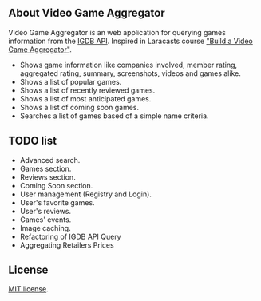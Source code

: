 ## About Video Game Aggregator

Video Game Aggregator is an web application for querying games information from the [IGDB API](https://www.igdb.com). Inspired in Laracasts course ["Build a Video Game Aggregator"](https://laracasts.com/series/build-a-video-game-aggregator).

- Shows game information like companies involved, member rating, aggregated rating, summary, screenshots, videos and games alike.
- Shows a list of popular games.
- Shows a list of recently reviewed games.
- Shows a list of most anticipated games.
- Shows a list of coming soon games.
- Searches a list of games based of a simple name criteria.

## TODO list

- Advanced search.
- Games section.
- Reviews section.
- Coming Soon section.
- User management (Registry and Login).
- User's favorite games.
- User's reviews.
- Games' events.
- Image caching.
- Refactoring of IGDB API Query 
- Aggregating Retailers Prices

## License

[MIT license](https://opensource.org/licenses/MIT).
